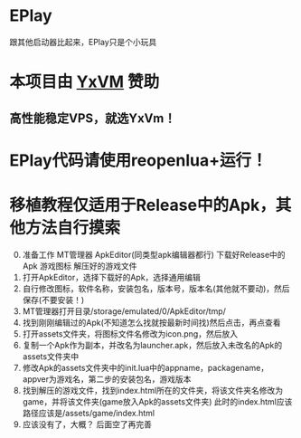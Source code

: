 # EPlay
跟其他启动器比起来，EPlay只是个小玩具
# 本项目由 [YxVM](https://yxvm.com/) 赞助
## 高性能稳定VPS，就选YxVm！
# EPlay代码请使用reopenlua+运行！
# 移植教程仅适用于Release中的Apk，其他方法自行摸索

0. 准备工作 MT管理器 ApkEditor(同类型apk编辑器都行) 下载好Release中的Apk 游戏图标 解压好的游戏文件 
1. 打开ApkEditor，选择下载好的Apk，选择通用编辑
2. 自行修改图标，软件名称，安装包名，版本号，版本名(其他就不要动)，然后保存(不要安装！)
3. MT管理器打开目录/storage/emulated/0/ApkEditor/tmp/
4. 找到刚刚编辑过的Apk(不知道怎么找就按最新时间找)然后点击，再点查看
5. 打开assets文件夹，将图标文件名修改为icon.png，然后放入
6. 复制一个Apk作为副本，并改名为launcher.apk，然后放入未改名的Apk的assets文件夹中
7. 修改Apk的assets文件夹中的init.lua中的appname，packagename，appver为游戏名，第二步的安装包名，游戏版本
8. 找到解压的游戏文件，找到index.html所在的文件夹，将该文件夹名修改为game，并将该文件夹(game放入Apk的assets文件夹) 此时的index.html应该路径应该是/assets/game/index.html
9. 应该没有了，大概？
后面空了再完善
